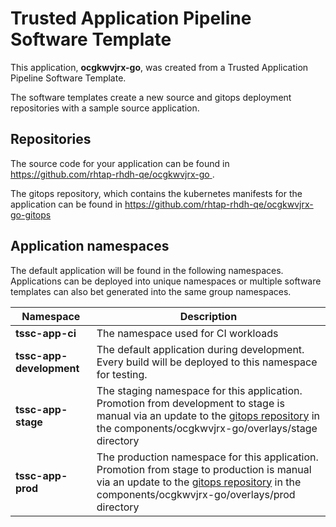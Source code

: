 # Trusted Application Pipeline Software Template

This application, **ocgkwvjrx-go**, was created from a Trusted Application Pipeline Software Template.

The software templates create a new source and gitops deployment repositories with a sample source application. 

## Repositories

The source code for your application can be found in [https://github.com/rhtap-rhdh-qe/ocgkwvjrx-go ](https://github.com/rhtap-rhdh-qe/ocgkwvjrx-go ).
 
The gitops repository, which contains the kubernetes manifests for the application can be found in 
[https://github.com/rhtap-rhdh-qe/ocgkwvjrx-go-gitops ](https://github.com/rhtap-rhdh-qe/ocgkwvjrx-go-gitops ) 

## Application namespaces 

The default application will be found in the following namespaces. Applications can be deployed into unique namespaces or multiple software templates can also bet generated into the same group namespaces.  

|  Namespace   |  Description   |  
| -------- | -------- |
| **tssc-app-ci** | The namespace used for CI workloads |
| **tssc-app-development** | The default application during development. Every build will be deployed to this namespace for testing. |
| **tssc-app-stage** | The staging namespace for this application. Promotion from development to stage is manual via an update to the [gitops repository](https://github.com/rhtap-rhdh-qe/ocgkwvjrx-go-gitops ) in the components/ocgkwvjrx-go/overlays/stage directory |
| **tssc-app-prod** | The production namespace for this application. Promotion from stage to production is manual via an update to the [gitops repository](https://github.com/rhtap-rhdh-qe/ocgkwvjrx-go-gitops ) in the components/ocgkwvjrx-go/overlays/prod directory |